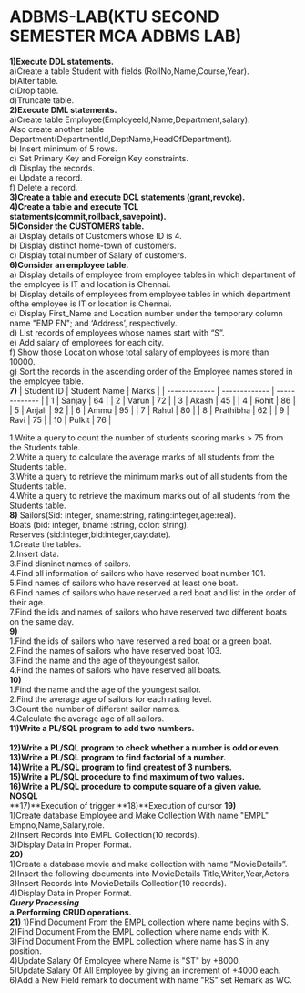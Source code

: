 # ADBMS-LAB(KTU SECOND SEMESTER MCA ADBMS LAB)
**1)Execute DDL statements.<br>**
  a)Create a table Student with fields (RollNo,Name,Course,Year).<br>
  b)Alter table.<br>
  c)Drop table.<br>
  d)Truncate table.<br>
**2)Execute DML statements.<br>**
  a)Create table Employee(EmployeeId,Name,Department,salary).<br>Also create another table Department(DepartmentId,DeptName,HeadOfDepartment).<br>
  b) Insert minimum of 5 rows.<br>
  c) Set Primary Key and Foreign Key constraints.<br>
  d) Display the records.<br>
  e) Update a record.<br>
  f) Delete a record.<br>
**3)Create a table and execute DCL statements (grant,revoke).<br>**
**4)Create a table and execute TCL statements(commit,rollback,savepoint).<br>**
**5)Consider the CUSTOMERS table.<br>**
  a) Display details of Customers whose ID is 4.<br>
  b) Display distinct home-town of customers.<br>
  c) Display total number of Salary of customers.<br>
**6)Consider an employee table.<br>**
  a) Display details of employee from employee tables in which department of the employee is IT and location is Chennai.<br>
  b) Display details of employees from employee tables in which department ofthe employee is IT or location is Chennai.<br>
  c) Display First_Name and Location number under the temporary column name "EMP FN"; and ‘Address’, respectively.<br>
  d) List records of employees whose names start with “S”.<br>
  e) Add salary of employees for each city.<br>
  f) Show those Location whose total salary of employees is more than 10000.<br>
  g) Sort the records in the ascending order of the Employee names stored in the employee table.<br>
  **7)**
| Student ID    | Student Name  | Marks         |
| ------------- | ------------- | ------------- |
| 1             |  Sanjay       |      64       |
| 2             |  Varun        |      72       |
| 3             |  Akash        |      45       |
| 4             |  Rohit        |      86       |
| 5             |  Anjali       |      92       |
| 6             |  Ammu         |      95       |
| 7             |  Rahul        |      80       |
| 8             |  Prathibha    |      62       |
| 9             |  Ravi         |      75       |
| 10            |  Pulkit       |      76       |


  1.Write a query to count the number of students scoring marks > 75 from the Students table.<br>
  2.Write a query to calculate the average marks of all students from the Students table.<br>
  3.Write a query to retrieve the minimum marks out of all students from the Students table.<br>
  4.Write a query to retrieve the maximum marks out of all students from the Students table.<br>
**8)** Sailors(Sid: integer, sname:string, rating:integer,age:real).<br>
    Boats (bid: integer, bname :string, color: string).<br>
    Reserves (sid:integer,bid:integer,day:date).<br>
  1.Create the tables.<br>
  2.Insert data.<br>
  3.Find disninct names of sailors.<br>
  4.Find all information of sailors who have reserved boat number 101.<br>
  5.Find names of sailors who have reserved at least one boat.<br>
  6.Find names of sailors who have reserved a red boat and list in the order of their age.<br>
  7.Find the ids and names of sailors who have reserved two different boats on the same day.<br>
**9)**<br>
  1.Find the ids of sailors who have reserved a red boat or a green boat.<br>
  2.Find the names of sailors who have reserved boat 103.<br>
  3.Find the name and the age of theyoungest sailor.<br>
  4.Find the names of sailors who have reserved all boats.<br>
**10)**<br>
  1.Find the name and the age of the youngest sailor.<br>
  2.Find the average age of sailors for each rating level.<br>
  3.Count the number of different sailor names.<br>
  4.Calculate the average age of all sailors.<br>
**11)Write a PL/SQL program to add two numbers.**<br>    
**12)Write a PL/SQL program to check whether a number is odd or even.<br>**
**13)Write a PL/SQL program to find factorial of a number.<br>**
**14)Write a PL/SQL program to find greatest of 3 numbers.<br>**
**15)Write a PL/SQL procedure to find maximum of two values.<br>**
**16)Write a PL/SQL procedure to compute square of a given value.<br>**
****NOSQL****<br>
**17)**Execution of trigger
**18)**Execution of cursor
**19)**<br>
  1)Create database Employee and Make Collection With name "EMPL" Empno,Name,Salary,role.<br>
  2)Insert Records Into EMPL Collection(10 records).<br>
  3)Display Data in Proper Format.<br>
**20)**<br>
  1)Create a database movie and make collection with name “MovieDetails”.<br>
  2)Insert the following documents into MovieDetails Title,Writer,Year,Actors.<br>
  3)Insert Records Into MovieDetails Collection(10 records).<br>
  4)Display Data in Proper Format.<br>
  *****Query Processing*****<br>
  **a.Performing CRUD operations.<br>**
  **21)**
  1)Find Document From the EMPL collection where name begins with S.<br>
  2)Find Document From the EMPL collection where name ends with K.<br>
  3)Find Document From the EMPL collection  where name has S in any position.<br>
  4)Update Salary Of Employee where Name is "ST" by +8000.<br>
  5)Update Salary Of All Employee by giving an increment of +4000 each.<br>
  6)Add a New Field remark to document with name "RS" set Remark as WC.<br>
